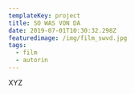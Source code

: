 ```yaml
---
templateKey: project
title: SO WAS VON DA
date: 2019-07-01T10:30:32.298Z
featuredimage: /img/film_swvd.jpg
tags:
  - film
  - autorin
---
```

XYZ
